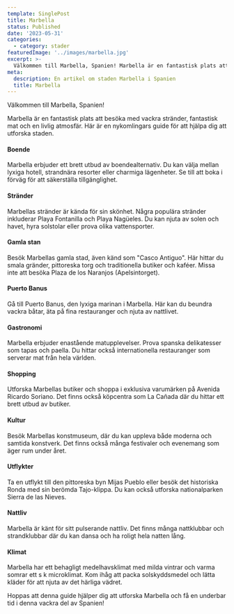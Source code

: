 ```yaml
---
template: SinglePost
title: Marbella
status: Published
date: '2023-05-31'
categories:
  - category: stader
featuredImage: '../images/marbella.jpg'
excerpt: >-
  Välkommen till Marbella, Spanien! Marbella är en fantastisk plats att besöka med vackra stränder, fantastisk mat och en livlig atmosfär. Här är en nykomlingars guide för att hjälpa dig att utforska staden.
meta:
  description: En artikel om staden Marbella i Spanien
  title: Marbella
---
```


Välkommen till Marbella, Spanien!

Marbella är en fantastisk plats att besöka med vackra stränder, fantastisk mat och en livlig atmosfär. Här är en nykomlingars guide för att hjälpa dig att utforska staden.

#### Boende 
Marbella erbjuder ett brett utbud av boendealternativ. Du kan välja mellan lyxiga hotell, strandnära resorter eller charmiga lägenheter. Se till att boka i förväg för att säkerställa tillgänglighet.

#### Stränder
Marbellas stränder är kända för sin skönhet. Några populära stränder inkluderar Playa Fontanilla och Playa Nagüeles. Du kan njuta av solen och havet, hyra solstolar eller prova olika vattensporter.

#### Gamla stan
Besök Marbellas gamla stad, även känd som "Casco Antiguo". Här hittar du smala gränder, pittoreska torg och traditionella butiker och kaféer. Missa inte att besöka Plaza de los Naranjos (Apelsintorget).

#### Puerto Banus
Gå till Puerto Banus, den lyxiga marinan i Marbella. Här kan du beundra vackra båtar, äta på fina restauranger och njuta av nattlivet.

#### Gastronomi
Marbella erbjuder enastående matupplevelser. Prova spanska delikatesser som tapas och paella. Du hittar också internationella restauranger som serverar mat från hela världen.

#### Shopping
Utforska Marbellas butiker och shoppa i exklusiva varumärken på Avenida Ricardo Soriano. Det finns också köpcentra som La Cañada där du hittar ett brett utbud av butiker.

#### Kultur
Besök Marbellas konstmuseum, där du kan uppleva både moderna och samtida konstverk. Det finns också många festivaler och evenemang som äger rum under året.

#### Utflykter
Ta en utflykt till den pittoreska byn Mijas Pueblo eller besök det historiska Ronda med sin berömda Tajo-klippa. Du kan också utforska nationalparken Sierra de las Nieves.

#### Nattliv
Marbella är känt för sitt pulserande nattliv. Det finns många nattklubbar och strandklubbar där du kan dansa och ha roligt hela natten lång.

#### Klimat
Marbella har ett behagligt medelhavsklimat med milda vintrar och varma somrar ett s k microklimat. Kom ihåg att packa solskyddsmedel och lätta kläder för att njuta av det härliga vädret.

Hoppas att denna guide hjälper dig att utforska Marbella och få en underbar tid i denna vackra del av Spanien!